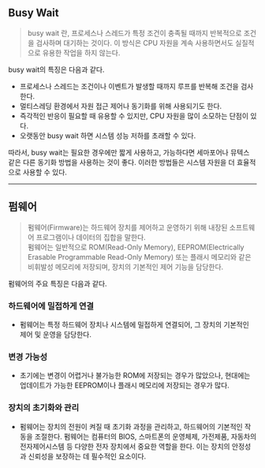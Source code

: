 ## Busy Wait 

> busy wait 란, 프로세스나 스레드가 특정 조건이 충족될 때까지 반복적으로 조건을 검사하며 대기하는 것이다. 이 방식은 CPU 자원을 계속 사용하면서도 실질적으로 유용한 작업을 하지 않는다.

busy wait의 특징은 다음과 같다.

- 프로세스나 스레드는 조건이나 이벤트가 발생할 때까지 루프를 반복해 조건을 검사한다.
- 멀티스레딩 환경에서 자원 접근 제어나 동기화를 위해 사용되기도 한다.
- 즉각적인 반응이 필요할 때 유용할 수 있지만, CPU 자원을 많이 소모하는 단점이 있다.
- 오랫동안 busy wait 하면 시스템 성능 저하를 초래할 수 있다.<br>
 
따라서, busy wait는 필요한 경우에만 짧게 사용하고, 가능하다면 세마포어나 뮤텍스 같은 다른 동기화 방법을 사용하는 것이 좋다. 이러한 방법들은 시스템 자원을 더 효율적으로 사용할 수 있다.

---

## 펌웨어

> 펌웨어(Firmware)는 하드웨어 장치를 제어하고 운영하기 위해 내장된 소프트웨어 프로그램이나 데이터의 집합을 말한다.
> <br>펌웨어는 일반적으로 ROM(Read-Only Memory), EEPROM(Electrically Erasable Programmable Read-Only Memory) 또는 플래시 메모리와 같은 비휘발성 메모리에 저장되며, 장치의 기본적인 제어 기능을 담당한다.

펌웨어의 주요 특징은 다음과 같다.

### 하드웨어에 밀접하게 연결
- 펌웨어는 특정 하드웨어 장치나 시스템에 밀접하게 연결되어, 그 장치의 기본적인 제어 및 운영을 담당한다.
### 변경 가능성
- 초기에는 변경이 어렵거나 불가능한 ROM에 저장되는 경우가 많았으나, 현대에는 업데이트가 가능한 EEPROM이나 플래시 메모리에 저장되는 경우가 많다.
### 장치의 초기화와 관리
- 펌웨어는 장치의 전원이 켜질 때 초기화 과정을 관리하고, 하드웨어의 기본적인 작동을 조절한다.
펌웨어는 컴퓨터의 BIOS, 스마트폰의 운영체제, 가전제품, 자동차의 전자제어시스템 등 다양한 전자 장치에서 중요한 역할을 한다. 이는 장치의 안정성과 신뢰성을 보장하는 데 필수적인 요소이다.